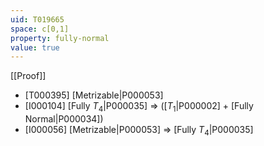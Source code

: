 ```yaml
---
uid: T019665
space: c[0,1]
property: fully-normal
value: true
---
```

[[Proof]]

* [T000395] [Metrizable|P000053]
* [I000104] [Fully $T_4$|P000035] => ([$T_1$|P000002] + [Fully Normal|P000034])
* [I000056] [Metrizable|P000053] => [Fully $T_4$|P000035]

